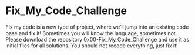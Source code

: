 # Fix_My_Code_Challenge
Fix my code is a new type of project, where we’ll jump into an existing code base and fix it!  Sometimes you will know the language, sometimes not.  Please download the repository 0x00-Fix_My_Code_Challenge and use it as initial files for all solutions.  You should not recode everything, just fix it!
